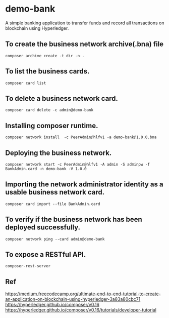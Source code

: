 # demo-bank
A simple banking application to transfer funds and record all transactions on blockchain using Hyperledger.

## To create the business network archive(.bna) file
```composer archive create -t dir -n .```

## To list the business cards.
```composer card list```

## To delete a business network card.
```composer card delete -c admin@demo-bank```

## Installing composer runtime.
```composer network install  -c PeerAdmin@hlfv1 -a demo-bank@1.0.0.bna```

## Deploying the business network.
```composer network start -c PeerAdmin@hlfv1 -A admin -S adminpw -f BankAdmin.card -n demo-bank -V 1.0.0```

## Importing the network administrator identity as a usable business network card.
```composer card import --file BankAdmin.card```

## To verify if the business network has been deployed successfully.
```composer network ping --card admin@demo-bank```

## To expose a RESTful API.
```composer-rest-server```

## Ref
https://medium.freecodecamp.org/ultimate-end-to-end-tutorial-to-create-an-application-on-blockchain-using-hyperledger-3a83a80cbc71
https://hyperledger.github.io/composer/v0.16
https://hyperledger.github.io/composer/v0.16/tutorials/developer-tutorial
